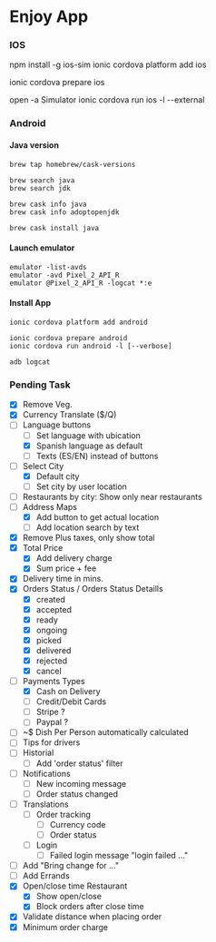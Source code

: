# Enjoy App

### IOS
npm install -g ios-sim
ionic cordova platform add ios

ionic cordova prepare ios

open -a Simulator
ionic cordova run ios -l --external


### Android

#### Java version
```
brew tap homebrew/cask-versions

brew search java 
brew search jdk

brew cask info java
brew cask info adoptopenjdk

brew cask install java
```

#### Launch emulator
```
emulator -list-avds
emulator -avd Pixel_2_API_R
emulator @Pixel_2_API_R -logcat *:e
```

#### Install App
```
ionic cordova platform add android

ionic cordova prepare android
ionic cordova run android -l [--verbose]

adb logcat
```

### Pending Task
- [x] Remove Veg.
- [x] Currency Translate ($/Q)
- [ ] Language buttons
  - [ ] Set language with ubication 
  - [x] Spanish language as default
  - [ ] Texts (ES/EN) instead of buttons
- [ ] Select City
  - [x] Default city 
  - [ ] Set city by user location
- [ ] Restaurants by city: Show only near restaurants
- [ ] Address Maps 
  - [x] Add button to get actual location
  - [ ] Add location search by text
- [x] Remove Plus taxes, only show total
- [x] Total Price
  - [x] Add delivery charge
  - [x] Sum price + fee
- [x] Delivery time in mins. 
- [x] Orders Status / Orders Status Detaills
  - [x] created
  - [x] accepted
  - [x] ready
  - [x] ongoing
  - [x] picked
  - [x] delivered
  - [x] rejected
  - [x] cancel
- [ ] Payments Types
  - [x] Cash on Delivery
  - [ ] Credit/Debit Cards
  - [ ] Stripe ?
  - [ ] Paypal ?
- [ ] ~$ Dish Per Person automatically calculated
- [ ] Tips for drivers
- [ ] Historial
  - [ ] Add 'order status' filter 
- [ ] Notifications
  - [ ] New incoming message
  - [ ] Order status changed
- [ ] Translations
  - [ ] Order tracking
    - [ ] Currency code
    - [ ] Order status
  - [ ] Login
    - [ ] Failed login message "login failed ..."
- [ ] Add "Bring change for ..."
- [ ] Add Errands
- [x] Open/close time Restaurant
  - [x] Show open/close
  - [x] Block orders after close time
- [x] Validate distance when placing order
- [x] Minimum order charge
